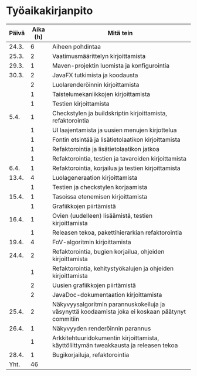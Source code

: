 # Työaikakirjanpito

| Päivä | Aika (h) | Mitä tein |
|-------|----------|-----------|
| 24.3. |  6 | Aiheen pohdintaa |
| 25.3. |  2 | Vaatimusmäärittelyn kirjoittamista |
| 29.3. |  1 | Maven-projektin luomista ja konfigurointia |
| 30.3. |  2 | JavaFX tutkimista ja koodausta |
|       |  2 | Luolarenderöinnin kirjoittamista |
|       |  1 | Taistelumekaniikkojen kirjoittamista |
|       |  1 | Testien kirjoittamista |
| 5.4.  |  1 | Checkstylen ja buildskriptin kirjoittamista, refaktorointia |
|       |  1 | UI laajentamista ja uusien menujen kirjottelua |
|       |  1 | Fontin etsintää ja lisätietolaatikon kirjoittamista |
|       |  1 | Refaktorointia ja lisätietolaatikon jatkoa |
|       |  1 | Refaktorointia, testien ja tavaroiden kirjoittamista |
| 6.4.  |  1 | Refaktorointia, korjailua ja testien kirjoittamista |
| 13.4. |  4 | Luolageneraation kirjoittamista |
|       |  1 | Testien ja checkstylen korjaamista |
| 15.4. |  1 | Tasoissa etenemisen kirjoittamista |
|       |  1 | Grafiikkojen piirtämistä |
| 16.4. |  1 | Ovien (uudelleen) lisäämistä, testien kirjoittamista |
|       |  1 | Releasen tekoa, pakettihierarkian refaktorointia |
| 19.4. |  4 | FoV-algoritmin kirjoittamista |
| 24.4. |  2 | Refaktorointia, bugien korjailua, ohjeiden kirjoittamista |
|       |  1 | Refaktorointia, kehitystyökalujen ja ohjeiden kirjoittamista |
|       |  2 | Uusien grafiikkojen piirtämistä |
|       |  2 | JavaDoc-dokumentaation kirjoittamista |
| 25.4. |  2 | Näkyvyysalgoritmin parannuskokeiluja ja väsynyttä koodaamista joka ei koskaan päätynyt commitiin |
| 26.4. |  1 | Näkyvyyden renderöinnin parannus |
|       |  1 | Arkkitehtuuridokumentin kirjoittamista, käyttöliittymän tweakkausta ja releasen tekoa |
| 28.4. |  1 | Bugikorjailuja, refaktorointia |
| Yht.  | 46 | |
